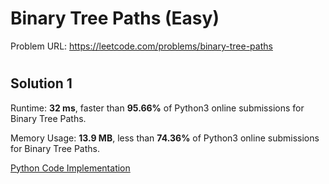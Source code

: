 # Binary Tree Paths (Easy)

Problem URL: https://leetcode.com/problems/binary-tree-paths

#

## Solution 1

Runtime: **32 ms**, faster than **95.66%** of Python3 online submissions for Binary Tree Paths.

Memory Usage: **13.9 MB**, less than **74.36%** of Python3 online submissions for Binary Tree Paths.

[Python Code Implementation](target_sum.py)

